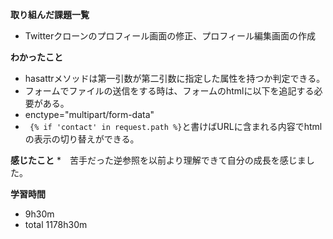 **取り組んだ課題一覧**
* Twitterクローンのプロフィール画面の修正、プロフィール編集画面の作成

**わかったこと**
* hasattrメソッドは第一引数が第二引数に指定した属性を持つか判定できる。
* フォームでファイルの送信をする時は、フォームのhtmlに以下を追記する必要がある。
* enctype="multipart/form-data"
* ` {% if 'contact' in request.path %}`と書けばURLに含まれる内容でhtmlの表示の切り替えができる。

**感じたこと**
*　苦手だった逆参照を以前より理解できて自分の成長を感じました。

**学習時間**
* 9h30m
 * total 1178h30m
